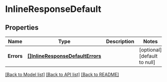 # InlineResponseDefault

## Properties
Name | Type | Description | Notes
------------ | ------------- | ------------- | -------------
**Errors** | [**[]InlineResponseDefaultErrors**](inline_response_default_errors.md) |  | [optional] [default to null]

[[Back to Model list]](../README.md#documentation-for-models) [[Back to API list]](../README.md#documentation-for-api-endpoints) [[Back to README]](../README.md)

